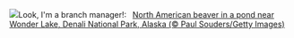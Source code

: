 ![](https://www.bing.com/th?id=OHR.BeaverDenali_EN-US1894047698_UHD.jpg&w=1000)Look, I'm a branch manager!:&nbsp;&ensp;[North American beaver in a pond near Wonder Lake, Denali National Park, Alaska (© Paul Souders/Getty Images)](https://www.bing.com/th?id=OHR.BeaverDenali_EN-US1894047698_UHD.jpg)
<br><br/>
